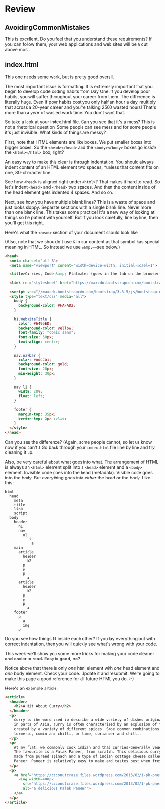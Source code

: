 # Review

## AvoidingCommonMistakes

This is excellent. Do you feel that you understand these requirements? If you can follow them, your web applications and web sites will be a cut above most.

## index.html

This one needs some work, but is pretty good overall.

The most important issue is formatting. It is extremely important that you begin to develop code coding habits from Day One. If you develop poor habits, you will suffer throughout your career from them. The difference is literally huge. Even if poor habits cost you only half an hour a day, multiply that across a 20-year career and you're talking 2500 wasted hours! That's more than a *year* of wasted work time. You don't want that.

So take a look at your index.html file. Can you see that it's a mess? This is not a rhetorical question. Some people can see mess and for some people it's just invisible. What kinds of things are messy?

First, note that HTML elements are like boxes. We put smaller boxes into bigger boxes. So the `<head></head>` and the `<body></body>` boxes go *inside* the `<html></html>` box, right?

An easy way to make this clear is through indentation. You should always indent content of an HTML element two spaces, *unless that content fits on one, 80-character line.

See how `<head>` is aligned right under `<html>`? That makes it hard to read. So let's indent `<head>` and `</head>` two spaces. And then the content inside of the head element gets indented 4 spaces. And so on.

Next, see how you have multiple blank lines? This is a waste of space and just looks sloppy. Separate sections with a single blank line. Never more than one blank line. This takes some practice! It's a new way of looking at things so be patient with yourself. But if you look carefully, line by line, then you'll get this right.

Here's what the `<head>` section of your document should look like:

(Also, note that we shouldn't use `&` in our content as that symbol has special meaning in HTML. So instead we use `&amp;`&mdash;see below.)

```html
<head>
  <meta charset="utf-8">
  <meta name="viewport" conent="width=device-width, initial-scael=1">

  <title>Curries, Code &amp; Flatmates (goes in the tab on the browser)</title>

  <link rel="stylesheet" href="https://maxcdn.bootstrapcdn.com/bootstrap/3.3.5/css/bootstrap.min.css">

  <script src="//maxcdn.bootstrapcdn.com/bootstrap/3.3.5/js/bootstrap.min.js"></script>
  <style type="text/css" media="all">
    body {
      background-color: #FAFAD2;
    }

    h1.WebsiteTitle {
      color: #6495ED;
      background-color: yellow;
      font-family: "comic sans";
      font-size: 50px;
      text-align: center;
    }

    nav.navbar {
      color: #00CED1;
      background-color: gold;
      font-size: 20px;
      min-height: 30px;
    }

    nav li {
      width: 28%;
      float: left;
    }

    footer {
      margin-top: 35px;
      border-top: 2px solid;
    }
  </style>
</head>
```

Can you see the difference? (Again, some people cannot, so let us know now if you can't.) Go back through your `index.html` file line by line and try cleaning it up.

Also, be very careful about what goes into what. The arrangement of HTML is always an `<html>` element split into a `<head>` element and a `<body>` element. Invisible code goes into the head (metadata). Visible code goes into the body. But everything goes into *either* the head or the body. Like this:

```
html
  head
    meta
    title
    link
    script
  body
    header
      h1
      nav
        ul
          li
            a
    main
      article
        header
          h2
        p
        p
        p
          a
      article
        header
          h2
        p
        p
        p
          a
    footer
      p
        a
        img
      p
```

Do you see how things fit inside each other? If you lay everything out with correct indentation, then you will quickly see what's wrong with your code.

This week we'll show you some more tricks for making your code cleaner and easier to read. Easy is good, no?

Notice above that there is only *one* html element with *one* head element and *one* body element. Check your code. Update it and resubmit. We're going to make this page a good reference for all future HTML you do. :-)

Here's an example article:

```html
<article>
  <header>
    <h2>A Bit About Curry</h2>
  </header>
  <p>
    Curry is the word used to describe a wide variety of dishes originating
    in parts of Asia. Curry is often characterised by an explosion of flavours
    created by a variety of different spices. Smoe common combinations include
    turmeric, cumin and chilli, or lime, coriander and chilli.
  </p>
  <p>
    At my flat, we commonly cook indian and thai curries-generally vegetarian.
    The favourite is a Palak Paneer, from scratch. This delicious curry is
    made from pureed spinach and a type of indian cottage cheese called
    Paneer. Paneer is relatively easy to make and tastes best when fresh.
  </p>
  <p>
    <a href="https://coconutcraze.files.wordpress.com/2013/02/1-pk-pner.jpg">
      <img width=400px
        src="https://coconutcraze.files.wordpress.com/2013/02/1-pk-pner.jpg"
        alt="a delicious Palak Paneer">
    </a>
  </p>
</article>
```
